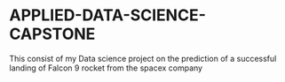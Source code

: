 # APPLIED-DATA-SCIENCE-CAPSTONE
This consist of my Data science project on the prediction of a successful landing of Falcon 9 rocket from the spacex company
